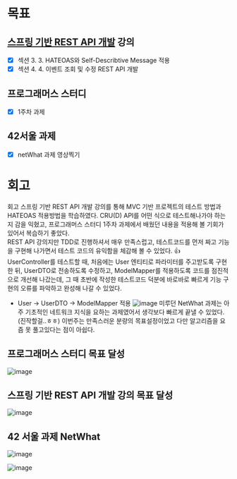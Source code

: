 # 목표

## [스프링 기반 REST API 개발](https://www.inflearn.com/course/spring_rest-api/dashboard) 강의
* [x] 섹션 3. 3. HATEOAS와 Self-Describtive Message 적용
* [x] 섹션 4. 4. 이벤트 조회 및 수정 REST API 개발

## 프로그래머스 스터디
* [x] 1주차 과제

## 42서울 과제
* [x] netWhat 과제 영상찍기

# 회고
회고
스프링 기반 REST API 개발 강의를 통해 MVC 기반 프로젝트의 테스트 방법과 HATEOAS 적용방법을 학습하였다. CRU(D) API를 어떤 식으로 테스트해나가야 하는지 감을 익혔고, 프로그래머스 스터디 1주차 과제에서 배웠던 내용을 적용해 볼 기회가 있어서 복습하기 좋았다.  
REST API 강의지만 TDD로 진행하셔서 매우 만족스럽고, 테스트코드를 먼저 짜고 기능을 구현해 나가면서 테스트 코드의 유익함을 체감해 볼 수 있었다. 👍  
UserController를 테스트할 때, 처음에는 User 엔티티로 파라미터를 주고받도록 구현한 뒤, UserDTO로 전송하도록 수정하고, ModelMapper를 적용하도록 코드를 점진적으로 개선해 나갔는데, 그 때 초반에 작성한 테스트코드 덕분에 바로바로 빠르게 기능 구현의 오류를 파악하고 완성해 나갈 수 있었다.
* User → UserDTO → ModelMapper 적용
![image](https://user-images.githubusercontent.com/35985636/104285636-423ecf80-54f7-11eb-85bb-8500d56da0be.png)
미루던 NetWhat 과제는 아주 기초적인 네트워크 지식을 요하는 과제였어서 생각보다 빠르게 끝낼 수 있었다. (진작할걸..ㅎㅎ)
이번주는 만족스러운 분량의 목표설정이었고 다만 알고리즘을 요즘 못 풀고있다는 점이 아쉽다.  



## 프로그래머스 스터디 목표 달성
![image](https://user-images.githubusercontent.com/35985636/104419765-48e34a80-55bc-11eb-8d2a-4d9990a5eeb4.png)

## 스프링 기반 REST API 개발 강의 목표 달성
![image](https://user-images.githubusercontent.com/35985636/104727095-1a11d380-5778-11eb-9e29-19f1546924d6.png)

## 42 서울 과제 NetWhat

![image](https://user-images.githubusercontent.com/35985636/104845761-7ad91180-591a-11eb-9b56-d1cceba7f64e.png)

![image](https://user-images.githubusercontent.com/35985636/104842925-5f1a3f00-590b-11eb-8eef-edf3496f301b.png)
